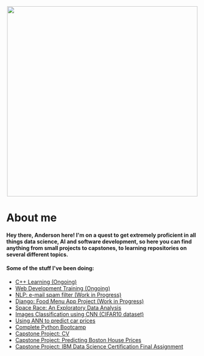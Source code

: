 <div id="header" align="center">
  <img src="https://media.giphy.com/media/Ws6T5PN7wHv3cY8xy8/giphy.gif?cid=790b761131kxxx9dihvtuohuh0ow2fr71oriysyfjzecjk49&ep=v1_gifs_search&rid=giphy.gif&ct=g" width="500"/>
</div>

# About me
#### Hey there, Anderson here! I'm on a quest to get extremely proficient in all things data science, AI and software development, so here you can find anything from small projects to capstones, to learning repositories on several different topics.

#### Some of the stuff I've been doing:
- [C++ Learning (Ongoing)](https://github.com/ahpmatias/cpp-learning)
- [Web Development Training (Ongoing)](https://github.com/ahpmatias/Web-Development-Training)
- [NLP: e-mail spam filter (Work in Progress)](https://github.com/ahpmatias/NLP-spam-filter)
- [Django: Food Menu App Project (Work in Progress)](https://github.com/ahpmatias/django-food-menu-app)
- [Space Race: An Exploratory Data Analysis](https://github.com/ahpmatias/space-race-analysis/blob/main/Space%20Race%20Data%20Analysis.ipynb)
- [Images Classification using CNN (CIFAR10 dataset)](https://github.com/ahpmatias/cnn-images-classification/blob/main/CiFAR-10%20Images%20Classification%20Using%20CNNs.ipynb)
- [Using ANN to predict car prices](https://github.com/ahpmatias/ANN-car-prices/blob/main/Car%20Purchase%20Amount%20Predictions%20Using%20ANNs.ipynb)
- [Complete Python Bootcamp](https://github.com/ahpmatias/Python-100daysofcode-bootcamp)
- [Capstone Project: CV](https://ahpmatias.github.io/capstone-cv/)
- [Capstone Project: Predicting Boston House Prices](https://github.com/ahpmatias/capstone-boston-house-prices/blob/main/Multivariable_Regression_and_Valuation_Model_(start).ipynb)
- [Capstone Project: IBM Data Science Certification Final Assignment](https://github.com/ahpmatias/IBM_Data_Science_Certificate_Capstone/blob/master/Applied%20Data%20Science%20Capstone%20-%20Final.ipynb)
